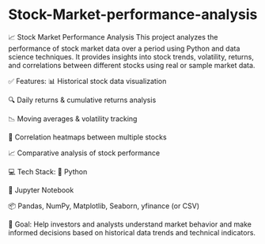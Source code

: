 # Stock-Market-performance-analysis
📈 Stock Market Performance Analysis
This project analyzes the performance of stock market data over a period using Python and data science techniques. It provides insights into stock trends, volatility, returns, and correlations between different stocks using real or sample market data.

✅ Features:
📊 Historical stock data visualization

🔍 Daily returns & cumulative returns analysis

📉 Moving averages & volatility tracking

🧮 Correlation heatmaps between multiple stocks

📈 Comparative analysis of stock performance

💻 Tech Stack:
🐍 Python

📓 Jupyter Notebook

📦 Pandas, NumPy, Matplotlib, Seaborn, yfinance (or CSV)

🎯 Goal:
Help investors and analysts understand market behavior and make informed decisions based on historical data trends and technical indicators.


